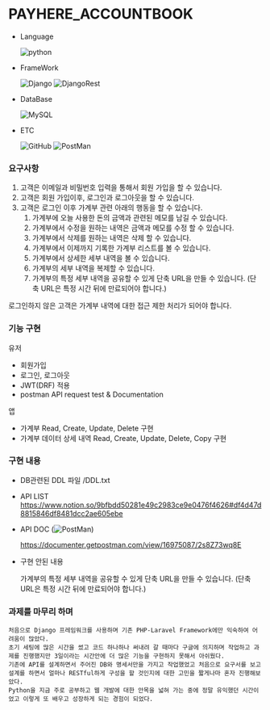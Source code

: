 ﻿# PAYHERE_ACCOUNTBOOK

- Language

  ![python](https://img.shields.io/badge/python-3.10.9-3670A0?logo=python&logoColor=white)

- FrameWork

  ![Django](https://img.shields.io/badge/django-4.1.5-%23092E20?&logo=Django&logoColor=white)
  ![DjangoRest](https://img.shields.io/badge/DJANGOREST-3.14.0-ff1709?logo=django&logoColor=white&color=ff1709&labelColor=gray)
  
- DataBase 

  ![MySQL](https://img.shields.io/badge/mysql-5.7-0073ca.svg?logo=mysql&logoColor=white)

- ETC

   ![GitHub](https://img.shields.io/badge/github-%23121011.svg?logo=github&logoColor=white)
   ![PostMan](https://img.shields.io/badge/postman-%23121011.svg?logo=postman&logoColor=white)

### 요구사항

1. 고객은 이메일과 비밀번호 입력을 통해서 회원 가입을 할 수 있습니다. 
2. 고객은 회원 가입이후, 로그인과 로그아웃을 할 수 있습니다. 
3. 고객은 로그인 이후 가계부 관련 아래의 행동을 할 수 있습니다. 
    1. 가계부에 오늘 사용한 돈의 금액과 관련된 메모를 남길 수 있습니다. 
    2. 가계부에서 수정을 원하는 내역은 금액과 메모를 수정 할 수 있습니다. 
    3. 가계부에서 삭제를 원하는 내역은 삭제 할 수 있습니다. 
    4. 가계부에서 이제까지 기록한 가계부 리스트를 볼 수 있습니다. 
    5. 가계부에서 상세한 세부 내역을 볼 수 있습니다. 
    6. 가계부의 세부 내역을 복제할 수 있습니다.
    7. 가계부의 특정 세부 내역을 공유할 수 있게 단축 URL을 만들 수 있습니다.
    (단축 URL은 특정 시간 뒤에 만료되어야 합니다.)

로그인하지 않은 고객은 가계부 내역에 대한 접근 제한 처리가 되어야 합니다.

### 기능 구현

유저
- 회원가입
- 로그인, 로그아웃
- JWT(DRF) 적용
- postman API request test & Documentation

앱
- 가계부 Read, Create, Update, Delete 구현
- 가계부 데이터 상세 내역 Read, Create, Update, Delete, Copy 구현


### 구현 내용


- DB관련된 DDL 파일 /DDL.txt


- API LIST
https://www.notion.so/9bfbdd50281e49c2983ce9e0476f4626#df4d47d8815846df8481dcc2ae605ebe


- API DOC (![PostMan](https://img.shields.io/badge/postman-%23121011.svg?logo=postman&logoColor=white))

   https://documenter.getpostman.com/view/16975087/2s8Z73wq8E


- 구현 안된 내용

  가계부의 특정 세부 내역을 공유할 수 있게 단축 URL을 만들 수 있습니다.
  (단축 URL은 특정 시간 뒤에 만료되어야 합니다.)


### 과제를 마무리 하며
    처음으로 Django 프레임워크를 사용하며 기존 PHP-Laravel Framework에만 익숙하여 어려움이 많았다. 
    초기 세팅에 많은 시간을 썼고 코드 하나하나 써내려 갈 때마다 구글에 의지하며 작업하고 과제를 진행했지만 3일이라는 시간안에 더 많은 기능을 구현하지 못해서 아쉬웠다.
    기존에 API를 설계하면서 주어진 DB와 명세서만을 가지고 작업했었고 처음으로 요구서를 보고 설계를 하면서 얼마나 RESTful하게 구성을 할 것인지에 대한 고민을 짧게나마 혼자 진행해보았다.
    Python을 지금 주로 공부하고 웹 개발에 대한 안목을 넓혀 가는 중에 정말 유익했던 시간이었고 이렇게 또 배우고 성장하게 되는 경험이 되었다.
